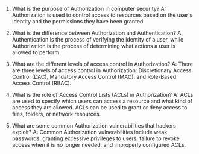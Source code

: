 1. What is the purpose of Authorization in computer security?
A: Authorization is used to control access to resources based on the user's identity and the permissions they have been granted.

2. What is the difference between Authorization and Authentication?
A: Authentication is the process of verifying the identity of a user, while Authorization is the process of determining what actions a user is allowed to perform.

3. What are the different levels of access control in Authorization?
A: There are three levels of access control in Authorization: Discretionary Access Control (DAC), Mandatory Access Control (MAC), and Role-Based Access Control (RBAC).

4. What is the role of Access Control Lists (ACLs) in Authorization?
A: ACLs are used to specify which users can access a resource and what kind of access they are allowed. ACLs can be used to grant or deny access to files, folders, or network resources.

5. What are some common Authorization vulnerabilities that hackers exploit?
A: Common Authorization vulnerabilities include weak passwords, granting excessive privileges to users, failure to revoke access when it is no longer needed, and improperly configured ACLs.